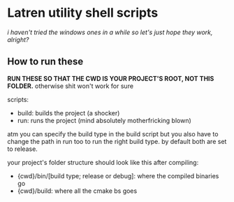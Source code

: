 # Latren utility shell scripts
*i haven't tried the windows ones in a while so let's just hope they work, alright?*  
## How to run these
**RUN THESE SO THAT THE CWD IS YOUR PROJECT'S ROOT, NOT THIS FOLDER.** otherwise shit won't work for sure  
  
scripts:
- build: builds the project (a shocker)
- run: runs the project (mind absolutely motherfricking blown)  

atm you can specify the build type in the build script but you also have to change the path in run too to run the right build type. by default both are set to release.
  
your project's folder structure should look like this after compiling:
- {cwd}/bin/[build type; release or debug]: where the compiled binaries go
- {cwd}/build: where all the cmake bs goes